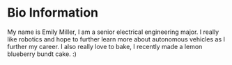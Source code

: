 # Bio Information

My name is Emily Miller, I am a senior electrical engineering major. 
I really like robotics and hope to further learn more about autonomous vehicles as I further my career.
I also really love to bake, I recently made a lemon blueberry bundt cake. :)

